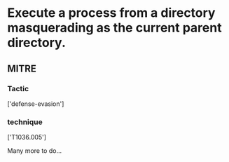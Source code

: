 # Execute a process from a directory masquerading as the current parent directory.

## MITRE

### Tactic
['defense-evasion']

### technique
['T1036.005']

Many more to do...
